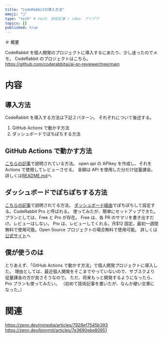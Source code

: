 ```yaml
---
title: "CodeRabbitの導入方法"
emoji: "🐡"
type: "tech" # tech: 技術記事 / idea: アイデア
topics: []
published: true
---
```


＃ 概要

CodeRabbit を個人開発のプロジェクトに導入するにあたり、少し迷ったのでメモ。
CodeRabbit のプロジェクトはこちら。
https://github.com/coderabbitai/ai-pr-reviewer/tree/main

# 内容

## 導入方法

CodeRabbit を導入する方法は下記２パターン。
それぞれについて後述する。

1. GitHub Actions で動かす方法
2. ダッシュボードでぽちぽちする方法

## GitHub Actions で動かす方法

[こちらの記事](https://zenn.dev/minedia/articles/7928ef7545b393)で説明されている方法。
open api の APIkey を作成し、それを Actions で使用してレビューさせる。
金額は API を使用した分だけ従量課金。
詳しくは[README.md](https://github.com/coderabbitai/ai-pr-reviewer)へ

## ダッシュボードでぽちぽちする方法

[こちらの記事](https://zenn.dev/binnmti/articles/7e3690ebe80951)で説明されてる方法。
[ダッシュボード経由](https://coderabbit.ai/)でぽちぽちして設定する。CodeRabbit Pro と呼ばれる。
使ってみたが、簡単にセットアップできた。
プランとしては、Free と Pro が存在。
Free は、各 PR のサマリを書き出すだけ。レビューはしない。
Pro は、レビューしてくれる。月$12 固定。最初一週間無料で使用可能。Open Source プロジェクトの場合無料で使用可能。
詳しくは[公式サイト](https://coderabbit.ai/docs/introduction/)へ

## 僕が使うのは

とりあえず、「GitHub Actions で動かす方法」で個人開発プロジェクトに導入した。
理由としては、最近個人開発をそこまでやっていないので、サブスクより従量課金の方が良さそうなので。
ただ、将来もっと開発するようになったら、Pro プランも使ってみたい。
（初めて技術記事を書いたが、なんか硬い文章になった。）

# 関連

https://zenn.dev/minedia/articles/7928ef7545b393
https://zenn.dev/binnmti/articles/7e3690ebe80951
